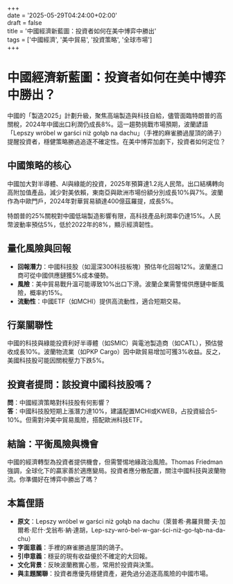+++  
date = '2025-05-29T04:24:00+02:00'  
draft = false  
title = '中國經濟新藍圖：投資者如何在美中博弈中勝出'  
tags = ['中國經濟', '美中貿易', '投資策略', '全球市場']  
+++

# 中國經濟新藍圖：投資者如何在美中博弈中勝出？

中國的「製造2025」計劃升級，聚焦高端製造與科技自給，儘管面臨特朗普的高關稅，2024年中國出口利潤仍成長8%。這一趨勢挑戰市場預期，波蘭諺語「Lepszy wróbel w garści niż gołąb na dachu」（手裡的麻雀勝過屋頂的鴿子）提醒投資者，穩健策略勝過追逐不確定性。在美中博弈加劇下，投資者如何定位？

## 中國策略的核心

中國加大對半導體、AI與綠能的投資，2025年預算達1.2兆人民幣。出口結構轉向高附加值產品，減少對美依賴，東南亞與歐洲市場份額分別成長10%與7%。波蘭作為中歐門戶，2024年對華貿易額達400億茲羅提，成長5%。

特朗普的25%關稅對中國低端製造影響有限，高科技產品利潤率仍達15%。人民幣波動率預估5%，低於2022年的8%，顯示經濟韌性。

## 量化風險與回報

- **回報潛力**：中國科技股（如滬深300科技板塊）預估年化回報12%。波蘭進口商可從中國供應鏈獲5%成本優勢。
- **風險**：美中貿易戰升溫可能導致10%出口下滑。波蘭企業需警惕供應鏈中斷風險，概率約15%。
- **流動性**：中國ETF（如MCHI）提供高流動性，適合短期交易。

## 行業關聯性

中國的科技與綠能投資利好半導體（如SMIC）與電池製造商（如CATL），預估營收成長10%。波蘭物流業（如PKP Cargo）因中歐貿易增加可獲3%收益。反之，美國科技股可能因關稅壓力下跌5%。

## 投資者提問：該投資中國科技股嗎？

**問**：中國經濟策略對科技股有何影響？  
**答**：中國科技股短期上漲潛力達10%，建議配置MCHI或KWEB，占投資組合5-10%。但需對沖美中貿易風險，搭配歐洲科技ETF。

## 結論：平衡風險與機會

中國的經濟轉型為投資者提供機會，但需警惕地緣政治風險。Thomas Friedman強調，全球化下的贏家善於適應變局。投資者應分散配置，關注中國科技與波蘭物流。你準備好在博弈中勝出了嗎？

## 本篇俚語

- **原文**：Lepszy wróbel w garści niż gołąb na dachu（萊普希·弗羅貝爾·夫·加爾希·尼什·戈翁布·納·達胡，Lep-szy-wró-bel-w-gar-ści-niż-go-łąb-na-da-chu）  
- **字面意義**：手裡的麻雀勝過屋頂的鴿子。  
- **引申意義**：穩妥的現有收益優於不確定的大回報。  
- **文化背景**：反映波蘭務實心態，常用於投資與決策。  
- **與主題關聯**：投資者應優先穩健資產，避免過分追逐高風險的中國市場。